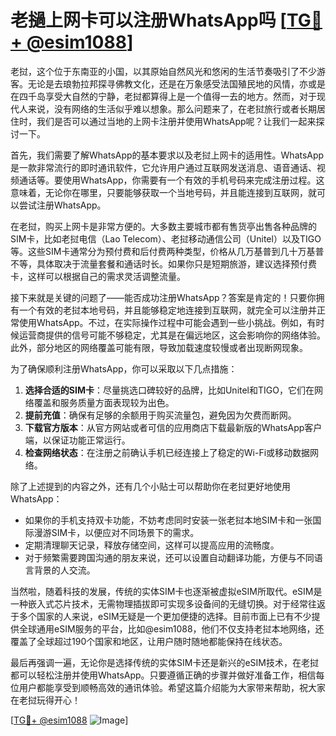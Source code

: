 # 老撾上网卡可以注册WhatsApp吗 [[TG💪+ @esim1088](https://t.me/s/esim1088)]

老挝，这个位于东南亚的小国，以其原始自然风光和悠闲的生活节奏吸引了不少游客。无论是去琅勃拉邦探寻佛教文化，还是在万象感受法国殖民地的风情，亦或是在四千岛享受大自然的宁静，老挝都算得上是一个值得一去的地方。然而，对于现代人来说，没有网络的生活似乎难以想象。那么问题来了，在老挝旅行或者长期居住时，我们是否可以通过当地的上网卡注册并使用WhatsApp呢？让我们一起来探讨一下。

首先，我们需要了解WhatsApp的基本要求以及老挝上网卡的适用性。WhatsApp是一款非常流行的即时通讯软件，它允许用户通过互联网发送消息、语音通话、视频通话等。要使用WhatsApp，你需要有一个有效的手机号码来完成注册过程。这意味着，无论你在哪里，只要能够获取一个当地号码，并且能连接到互联网，就可以尝试注册WhatsApp。

在老挝，购买上网卡是非常方便的。大多数主要城市都有售货亭出售各种品牌的SIM卡，比如老挝电信（Lao Telecom）、老挝移动通信公司（Unitel）以及TIGO等。这些SIM卡通常分为预付费和后付费两种类型，价格从几万基普到几十万基普不等，具体取决于流量套餐和通话时长。如果你只是短期旅游，建议选择预付费卡，这样可以根据自己的需求灵活调整流量。

接下来就是关键的问题了——能否成功注册WhatsApp？答案是肯定的！只要你拥有一个有效的老挝本地号码，并且能够稳定地连接到互联网，就完全可以注册并正常使用WhatsApp。不过，在实际操作过程中可能会遇到一些小挑战。例如，有时候运营商提供的信号可能不够稳定，尤其是在偏远地区，这会影响你的网络体验。此外，部分地区的网络覆盖可能有限，导致加载速度较慢或者出现断网现象。

为了确保顺利注册WhatsApp，你可以采取以下几点措施：
1. **选择合适的SIM卡**：尽量挑选口碑较好的品牌，比如Unitel和TIGO，它们在网络覆盖和服务质量方面表现较为出色。
2. **提前充值**：确保有足够的余额用于购买流量包，避免因为欠费而断网。
3. **下载官方版本**：从官方网站或者可信的应用商店下载最新版的WhatsApp客户端，以保证功能正常运行。
4. **检查网络状态**：在注册之前确认手机已经连接上了稳定的Wi-Fi或移动数据网络。

除了上述提到的内容之外，还有几个小贴士可以帮助你在老挝更好地使用WhatsApp：
- 如果你的手机支持双卡功能，不妨考虑同时安装一张老挝本地SIM卡和一张国际漫游SIM卡，以便应对不同场景下的需求。
- 定期清理聊天记录，释放存储空间，这样可以提高应用的流畅度。
- 对于频繁需要跨国沟通的朋友来说，还可以设置自动翻译功能，方便与不同语言背景的人交流。

当然啦，随着科技的发展，传统的实体SIM卡也逐渐被虚拟eSIM所取代。eSIM是一种嵌入式芯片技术，无需物理插拔即可实现多设备间的无缝切换。对于经常往返于多个国家的人来说，eSIM无疑是一个更加便捷的选择。目前市面上已有不少提供全球通用eSIM服务的平台，比如@esim1088，他们不仅支持老挝本地网络，还覆盖了全球超过190个国家和地区，让用户随时随地都能保持在线状态。

最后再强调一遍，无论你是选择传统的实体SIM卡还是新兴的eSIM技术，在老挝都可以轻松注册并使用WhatsApp。只要遵循正确的步骤并做好准备工作，相信每位用户都能享受到顺畅高效的通讯体验。希望这篇介绍能为大家带来帮助，祝大家在老挝玩得开心！

[[TG💪+ @esim1088](https://t.me/s/esim1088) ![Image](https://i.postimg.cc/4NQfJmqS/Snipaste-2025-05-13-00-14-12.png)]